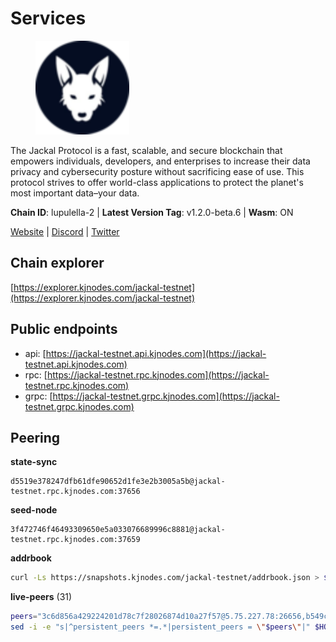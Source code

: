 # Services

<figure><img src="https://raw.githubusercontent.com/kj89/cosmos-images/main/logos/jackal.png" width="150" alt=""><figcaption></figcaption></figure>

The Jackal Protocol is a fast, scalable, and secure blockchain that empowers  individuals, developers, and enterprises to increase their data privacy and  cybersecurity posture without sacrificing ease of use. This protocol strives  to offer world-class applications to protect the planet's most important data–your data.

**Chain ID**: lupulella-2 | **Latest Version Tag**: v1.2.0-beta.6 | **Wasm**: ON

[Website](https://jackalprotocol.com) | [Discord](https://discord.com/invite/5GKym3p6rj) | [Twitter](https://twitter.com/Jackal_Protocol)




## Chain explorer
[https://explorer.kjnodes.com/jackal-testnet](https://explorer.kjnodes.com/jackal-testnet)

## Public endpoints

* api: [https://jackal-testnet.api.kjnodes.com](https://jackal-testnet.api.kjnodes.com)
* rpc: [https://jackal-testnet.rpc.kjnodes.com](https://jackal-testnet.rpc.kjnodes.com)
* grpc: [https://jackal-testnet.grpc.kjnodes.com](https://jackal-testnet.grpc.kjnodes.com)

## Peering

**state-sync**

```text
d5519e378247dfb61dfe90652d1fe3e2b3005a5b@jackal-testnet.rpc.kjnodes.com:37656
```

**seed-node**

```text
3f472746f46493309650e5a033076689996c8881@jackal-testnet.rpc.kjnodes.com:37659
```

**addrbook**
```bash
curl -Ls https://snapshots.kjnodes.com/jackal-testnet/addrbook.json > $HOME/.canine/config/addrbook.json
```

**live-peers** (31)
```bash
peers="3c6d856a429224201d78c7f28026874d10a27f57@5.75.227.78:26656,b549c1092e37db22576e31f19cbec4b1b3b36503@116.202.227.117:37656,5eedbfbe64b942f4ab54db3842acf3bfab034c24@161.97.74.88:46656,84af58201840781a0a62449d1dcdb0ad0cf5bdb3@91.223.3.144:26356,09d9127972ded9e22f9f11833ed7fcfa149cf1fa@65.109.92.240:19126,11b91d243d43e761c96cfbf49f2f2bd06cce2df8@65.109.23.114:17556,372111fd8c3c11a57cd34db58b2bdd8d2b6e5005@172.104.19.93:26656,80420ad774e622bda8e1dfa9b80da11eee7eed1f@144.126.140.252:29656,4ea723e652f11433734ae2aa6f364ef0510d6636@16.163.74.176:26626,d5519e378247dfb61dfe90652d1fe3e2b3005a5b@65.109.68.190:37656,a0f726a3dffb45d9cbde0913701bd757fcd7e434@157.90.2.254:36656,fd5b3021fe67406e63c1a3e3e89cb243bc0791c9@65.109.32.174:32656,2ededbdbd98580e22ae8c3676e37b6e1fc1d987b@142.132.248.253:23656,0e3058446ee9b1ad449b5d3a60d5c4f92dd3785c@65.109.30.12:56656,2cdaa56d0778b20be8430069eefeab2138190355@78.46.106.75:37656,1b191fb9ef837dec648136097f94925a15dd85ab@213.170.135.20:26516,9a2c091798681f89b11f8eea370bf9c6284437c5@167.86.115.183:26656,0394449cab5a29f24dd4f37683d3b7622f27c0fc@65.108.206.118:61156,6c6c7f370febd64447770da8aec0b9d359d61565@65.109.70.23:17556,e4e93ce4b050c9d821e15b69477f5da706121343@65.109.93.152:31656,344d9c933f936f79f3d62eff5cd0b82775a79dac@162.19.239.230:26656,f3e70d3de1974208af04dac6fabd657ab4abf0ff@65.108.75.107:24656,d3677c7a3f9ef42d5ba213ae84c4c5749f4ee787@44.204.38.21:26656,34bb04a3e226493e5d142c74bf78d2ed2803ee9d@213.133.100.172:27464,451622fd913f6119a67f67e65f3ab82c3fbea529@78.107.253.133:32656,5c2a752c9b1952dbed075c56c600c3a79b58c395@195.3.220.57:26906,075c59c5917e4e41fcb3e28dba80292a457f79ea@65.108.57.170:26656,ff5171d91cb033670238998dc84bdf69468bb053@51.89.232.234:27686,84f520678ef59ea02f942fa6323ec562ca5a3249@45.79.161.178:26656,fa10dc1a1dc81ee2741e7f88327cb13d2ab56f54@65.109.23.182:19126,bb36af02fd6e50f3bedbc58b3589bdc203d896fc@103.19.25.157:26656"
sed -i -e "s|^persistent_peers *=.*|persistent_peers = \"$peers\"|" $HOME/.canine/config/config.toml
```
